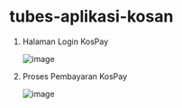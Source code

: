 # tubes-aplikasi-kosan

1. Halaman Login KosPay
   
   ![image](https://github.com/thorikap1440/tubes-aplikasi-kosan/assets/94817655/b1e7853b-801d-4816-a1b7-f71d52fc781e)

2. Proses Pembayaran KosPay

   ![image](https://github.com/thorikap1440/tubes-aplikasi-kosan/assets/94817655/59b68058-5d17-4410-af75-f3496c6f931c)
